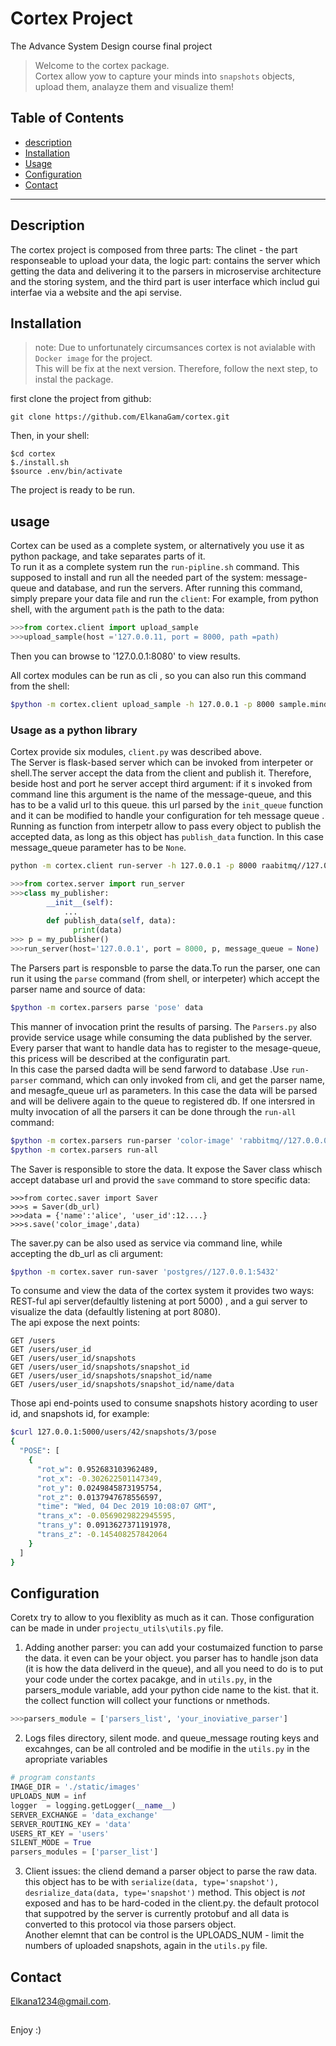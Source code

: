 # Cortex Project<br/>
The Advance System Design course final project

> Welcome to the cortex package.<br/> Cortex allow yow to capture your minds into `snapshots` objects, upload them, analayze them and visualize them!

## Table of Contents
- [description](#description)
- [Installation](#installation)
- [Usage](#Usage)
- [Configuration](#configuration)
- [Contact](#contact)

---
## Description
The cortex project is composed from three parts: The clinet - the part responseable to upload your data, the logic part: contains the server which  getting the data and delivering it to the parsers in microservise architecture and the storing system, and the third part is  user interface which includ gui interfae via a website and the api servise.

## Installation

> note:
Due to unfortunately circumsances cortex is not avialable with `Docker image` for the project.<br/> This will be fix at the next version. Therefore, follow the next step, to instal the package.

first clone the project from github:
```
git clone https://github.com/ElkanaGam/cortex.git
```
Then, in your shell:

```shell
$cd cortex
$./install.sh
$source .env/bin/activate
````
The project is ready to be run.

## usage 
Cortex can be used as a complete system, or alternatively you use it as python package, and take separates parts of it.<br/>
To run it as a complete system run the `run-pipline.sh` command. This supposed to install and run  all the needed part of the system: message-queue and database, and run the servers. After running this command, simply prepare your data file and run the `client`:
For example, from python shell, with the argument `path` is the path to the data:
``` python 
>>>from cortex.client import upload_sample
>>>upload_sample(host ='127.0.0.11, port = 8000, path =path)
```
Then you can browse to '127.0.0.1:8080' to view results.

All cortex modules can be run as cli , so you can also run this command from the shell:
```bash
$python -m cortex.client upload_sample -h 127.0.0.1 -p 8000 sample.mind
```
### Usage as  a python library
Cortex provide six modules, `client.py` was described above. <br/>
The Server is flask-based server which can be invoked from interpeter or shell.The server accept the data from the client and publish it. Therefore, beside host and port he server accept third argument: if it s invoked from command line this argument is the name of the message-queue, and this has to be a valid url to this queue. this url parsed by the `init_queue` function and it can be modified to handle your configuration for teh message queue . Running as function from interpetr allow to pass every object to publish the accepted data, as long as this object has `publish_data` function. In this case message_queue parameter has to be `None`.

```bash
python -m cortex.client run-server -h 127.0.0.1 -p 8000 raabitmq//127.0.0.1/5672 
```

```python 
>>>from cortex.server import run_server
>>>class my_publisher:
        __init__(self):
            ...
        def publish_data(self, data):
              print(data)
>>> p = my_publisher()
>>>run_server(host='127.0.0.1', port = 8000, p, message_queue = None)
```
The Parsers part is responsble to parse the data.To run the parser, one can run it using the `parse` command (from shell, or interpeter) which accept the parser name and source of data:
```bash
$python -m cortex.parsers parse 'pose' data 
```
This manner of invocation print the results of parsing.
The `Parsers.py` also provide service usage while consuming the data published by the server. Every parser that want to handle data has to register to the mesage-queue, this pricess will be described at the configuratin part.<br/>In this case the parsed dadta will be send farword to  database .Use `run-parser` command, which can only invoked from cli, and get the parser name, and mesagfe_queue url as parameters. In this case the data will be parsed and will be delivere again to the queue to registered db. If one intersred in multy invocation of all the parsers it can be done through the `run-all` command:
```bash
$python -m cortex.parsers run-parser 'color-image' 'rabbitmq//127.0.0.01:5672'
$python -m cortex.parsers run-all
```
The Saver is responsible to store the data. It expose the Saver class whisch accept database url and provid  the `save` command to store specific data:
```pytohn
>>>from cortec.saver import Saver
>>>s = Saver(db_url)
>>>data = {'name':'alice', 'user_id':12....}
>>>s.save('color_image',data)
```
The saver.py can be also used as service via command line, while accepting the db_url as cli argument:
```bash
$python -m cortex.saver run-saver 'postgres//127.0.0.1:5432'
```
To consume and view the data of the cortex system it provides two ways: REST-ful api server(defaultly listening at port 5000) , and a gui server to visualize the data (defaultly listening at port 8080).<br/>
The api expose the next points:
```
GET /users
GET /users/user_id
GET /users/user_id/snapshots
GET /users/user_id/snapshots/snapshot_id
GET /users/user_id/snapshots/snapshot_id/name
GET /users/user_id/snapshots/snapshot_id/name/data
```
Those api end-points used to consume snapshots history acording to user id, and snapshots id, for example:
```bash
$curl 127.0.0.1:5000/users/42/snapshots/3/pose
{
  "POSE": [
    {
      "rot_w": 0.952683103962489,
      "rot_x": -0.302622501147349,
      "rot_y": 0.0249845873195754,
      "rot_z": 0.0137947678556597,
      "time": "Wed, 04 Dec 2019 10:08:07 GMT",
      "trans_x": -0.0569029822945595,
      "trans_y": 0.0913627371191978,
      "trans_z": -0.145408257842064
    }
  ]
}

```
## Configuration

Coretx try to  allow to you flexiblity as much as it can. Those configuration can be made in under `projectu_utils\utils.py` file.
1. Adding another parser: you can add your costumaized function to parse the data. it even can be  your object. you parser has to handle json data (it is how the data deliverd in the queue), and all you need to do is to put your code under the cortex pacakge, and in `utils.py`, in the parsers_module variable, add your python cide name to the kist. that it. the collect function will collect your functions or nmethods.
```python 
>>>parsers_module = ['parsers_list', 'your_inoviative_parser']
```
2. Logs files directory, silent mode. and queue_message routing keys and excahnges, can be all controled and be modifie in the `utils.py`
in the apropriate variables
```python
# program constants
IMAGE_DIR = './static/images'
UPLOADS_NUM = inf
logger  = logging.getLogger(__name__)
SERVER_EXCHANGE = 'data_exchange'
SERVER_ROUTING_KEY = 'data'
USERS_RT_KEY = 'users'
SILENT_MODE = True
parsers_modules = ['parser_list']
```
3. Client issues:
the cliend demand a parser object to parse the raw data. this object has to be with `serialize(data, type='snapshot'), desrialize_data(data, type='snapshot')` method. This object is *not* exposed and has to be hard-coded in the client.py. the default protocol that suppotred by the server  is currently protobuf and all data is converted to this protocol via those parsers object.<br/>
Another elemnt that can be control is the UPLOADS_NUM - limit the numbers of uploaded snapshots, again in the `utils.py` file.

## Contact
Elkana1234@gmail.com. 

##
Enjoy :)

